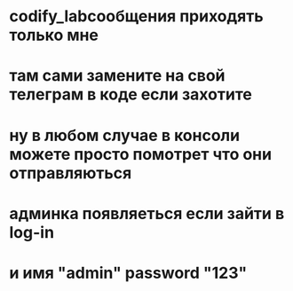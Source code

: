 ﻿# codify_labсообщения приходять только мне
# там сами замените на свой телеграм в коде если захотите
# ну в любом случае в консоли можете просто помотрет что они отправляються
# админка появляеться если зайти в log-in
# и имя "admin" password "123"
